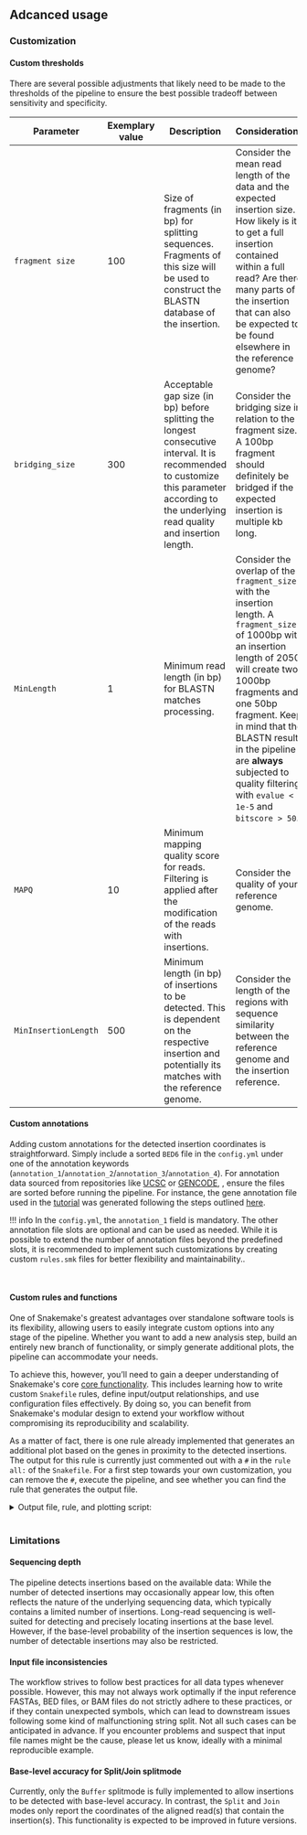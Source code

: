 ## Adcanced usage
### Customization
#### Custom thresholds

There are several possible adjustments that likely need to be made to the thresholds of the pipeline to ensure the best possible tradeoff between sensitivity and specificity.

| Parameter             | Exemplary value | Description                                                                                                                                         | Considerations                                                                                                                                                            |
|-----------------------|-----------------|-----------------------------------------------------------------------------------------------------------------------------------------------------|--------------------------------------------------------------------------------------------------------------------------------------------------------------------------|
| `fragment size`       | 100            | Size of fragments (in bp) for splitting sequences. Fragments of this size will be used to construct the BLASTN database of the insertion.          | Consider the mean read length of the data and the expected insertion size. How likely is it to get a full insertion contained within a full read? Are there many parts of the insertion that can also be expected to be found elsewhere in the reference genome? |
| `bridging_size`       | 300             | Acceptable gap size (in bp) before splitting the longest consecutive interval. It is recommended to customize this parameter according to the underlying read quality and insertion length. | Consider the bridging size in relation to the fragment size. A 100bp fragment should definitely be bridged if the expected insertion is multiple kb long. |
| `MinLength`           | 1             | Minimum read length (in bp) for BLASTN matches processing.                                                                                          | Consider the overlap of the `fragment_size` with the insertion length. A `fragment_size` of 1000bp with an insertion length of 2050 will create two 1000bp fragments and one 50bp fragment. Keep in mind that the BLASTN results in the pipeline are **always** subjected to quality filtering with `evalue < 1e-5` and `bitscore > 50`. |
| `MAPQ`                | 10              | Minimum mapping quality score for reads. Filtering is applied after the modification of the reads with insertions.                                  | Consider the quality of your reference genome.                                                                                                                                 |
| `MinInsertionLength`  | 500            | Minimum length (in bp) of insertions to be detected. This is dependent on the respective insertion and potentially its matches with the reference genome. | Consider the length of the regions with sequence similarity between the reference genome and the insertion reference.                                                              |

#### Custom annotations

Adding custom annotations for the detected insertion coordinates is straightforward. Simply include a sorted `BED6` file in the `config.yml` under one of the annotation keywords (`annotation_1`/`annotation_2`/`annotation_3`/`annotation_4`). For annotation data sourced from repositories like [UCSC](https://hgdownload.soe.ucsc.edu/downloads.html) or [GENCODE](https://www.gencodegenes.org/), , ensure the files are sorted before running the pipeline. For instance, the gene annotation file used in the [tutorial](tutorial.md/#genes-in-proximity) was generated following the steps outlined [here](other.md/#annotation-data).

!!! info
    In the `config.yml`, the `annotation_1` field is mandatory. The other annotation file slots are optional and can be used as needed. While it is possible to extend the number of annotation files beyond the predefined slots, it is recommended to implement such customizations by creating custom `rules.smk` files for better flexibility and maintainability..   

<br>

#### Custom rules and functions

One of Snakemake's greatest advantages over standalone software tools is its flexibility, allowing users to easily integrate custom options into any stage of the pipeline. Whether you want to add a new analysis step, build an entirely new branch of functionality, or simply generate additional plots, the pipeline can accommodate your needs.

To achieve this, however, you’ll need to gain a deeper understanding of Snakemake's core [core functionality](https://snakemake.readthedocs.io/en/stable/tutorial/basics.html). This includes learning how to write custom `Snakefile` rules, define input/output relationships, and use configuration files effectively. By doing so, you can benefit from Snakemake's modular design to extend your workflow without compromising its reproducibility and scalability.

As a matter of fact, there is one rule already implemented that generates an additional plot based on the genes in proximity to the detected insertions. The output for this rule is currently just commented out with a `#` in the `rule all:` of the `Snakefile`. For a first step towards your own customization, you can remove the `#`, execute the pipeline, and see whether you can find the rule that generates the output file.  

<details>
  <summary>Output file, rule, and plotting script: </summary>
<br>

The output file will not be generated unless it is included in the <code>rule all</code>. To ensure the file is recognized, remove the <code>#</code> from the relevant line in <code>../workflow/Snakefile</code>.

```python
#expand(f"{outdir}/final/functional_genomics/Plot_Distance_to_Genes_{fragmentsize}_{{sample}}.png", sample=SAMPLES),
```

The rule that generates the output is located in <code>../workflow/rules/functional_genomics.smk</code>. 

```python
rule plot_distance_to_elements:
	input:
		distancetable=f"{outdir}/final/functional_genomics/Functional_distances_to_Insertions_{{sample}}.bed"
	params:
		distances=list(range(-10000, 10001, 2000)),
		threshold=10000
	log:
        	log1=f"{outdir}/intermediate/log/functional_genomics/plot_distance_to_elements/scatter_{{sample}}.log",
	output:
		scatter=report(f"{outdir}/final/functional_genomics/Plot_Distance_to_Genes_{fragmentsize}_{{sample}}.png"),
	run:
	    try:
	        vhf.plot_element_distance(input.distancetable, params.distances, params.threshold, output.scatter, log.log1)
	    except Exception as e:
	        with open(log.log1, "a") as log_file:
                    log_file.write(f"Error: {str(e)}\n")
```

You can find the corresponding plotting function in the <code>python</code> helper script <code>../workflow/scripts/VIS_helper_functions.py</code>:

```python
def plot_element_distance(bed, distances, distance_threshold, output_path, logfile):
    """
    Uses the bed file from the distance calculations and provides a plot to visualize the respective elements with their distance. Entries that are further away than the defined threshold value are excluded.
    """
    # Read the table
    df = pd.read_csv(
        bed,
        sep='\t',
    )

    # Apply threshold filtering if provided
    if distance_threshold is not None:
        df = df[df['Distance'].abs() <= int(distance_threshold)]
  
    # Ensure absolute distance and sort by absolute distance within groups
    df['abs_distance'] = df['Distance'].abs()
    df = df.sort_values(by=['InsertionRead', 'abs_distance']).drop_duplicates(subset=['InsertionRead', 'AnnotationID', "AnnotationSource"], keep='first').reset_index()
    
    # Create scatter plot
    sns.scatterplot(
        data=df,
        x='Distance',
        y='AnnotationID',
        hue='InsertionRead',
        palette='tab10',
        s=100,
        style='AnnotationSource'
    )
    
    # Binned rugplot for distances
    bin_size = 100  # Bin size grouping distances
    df['distance_bin'] = (df['Distance'] // bin_size) * bin_size
    sns.rugplot(x=df['distance_bin'], color='black', height=0.05, linewidth=1)
    
    # Configure plot aesthetics
    plt.xticks(sorted({x for n in distances for x in (n, -n)}), rotation=45)
    plt.xlabel("Distance (bp)")
    plt.ylabel("Element Name")
    plt.title("Distance Distribution to Elements")
    sns.despine()
    plt.legend(title="", fontsize=8)
    
    # Save plot
    plt.savefig(output_path, dpi=300)
    plt.close()
    print(f"Plot saved to {output_path}")
```
</details>

<br>

### Limitations

#### Sequencing depth

The pipeline detects insertions based on the available data: While the number of detected insertions may occasionally appear low, this often reflects the nature of the underlying sequencing data, which typically contains a limited number of insertions. Long-read sequencing is well-suited for detecting and precisely locating insertions at the base level. However, if the base-level probability of the insertion sequences is low, the number of detectable insertions may also be restricted.

#### Input file inconsistencies

The workflow strives to follow best practices for all data types whenever possible. However, this may not always work optimally if the input reference FASTAs, BED files, or BAM files do not strictly adhere to these practices, or if they contain unexpected symbols, which can lead to downstream issues following some kind of malfunctioning string split. Not all such cases can be anticipated in advance. If you encounter problems and suspect that input file names might be the cause, please let us know, ideally with a minimal reproducible example. 

#### Base-level accuracy for Split/Join splitmode

Currently, only the `Buffer` splitmode is fully implemented to allow insertions to be detected with base-level accuracy. In contrast, the `Split` and `Join` modes only report the coordinates of the aligned read(s) that contain the insertion(s). This functionality is expected to be improved in future versions.
